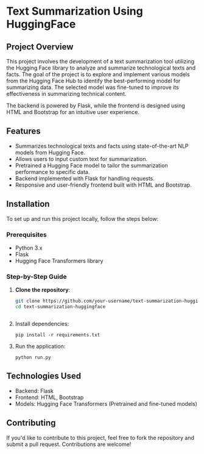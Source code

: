 # Text Summarization Using HuggingFace

## Project Overview
This project involves the development of a text summarization tool utilizing the Hugging Face library to analyze and summarize technological texts and facts. The goal of the project is to explore and implement various models from the Hugging Face Hub to identify the best-performing model for summarizing data. The selected model was fine-tuned to improve its effectiveness in summarizing technical content.

The backend is powered by Flask, while the frontend is designed using HTML and Bootstrap for an intuitive user experience.

## Features
- Summarizes technological texts and facts using state-of-the-art NLP models from Hugging Face.
- Allows users to input custom text for summarization.
- Pretrained a Hugging Face model to tailor the summarization performance to specific data.
- Backend implemented with Flask for handling requests.
- Responsive and user-friendly frontend built with HTML and Bootstrap.


## Installation

To set up and run this project locally, follow the steps below:

### Prerequisites
- Python 3.x
- Flask
- Hugging Face Transformers library

### Step-by-Step Guide

1. **Clone the repository**:
   ```bash
   git clone https://github.com/your-username/text-summarization-huggingface.git
   cd text-summarization-huggingface
   
   

2. Install dependencies:

    `pip install -r requirements.txt`

3. Run the application:

    `python run.py`

## Technologies Used

- Backend: Flask
- Frontend: HTML, Bootstrap
- Models: Hugging Face Transformers (Pretrained and fine-tuned models)

## Contributing
If you'd like to contribute to this project, feel free to fork the repository and submit a pull request. Contributions are welcome!